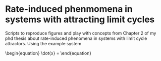 # Rate-induced phenmomena in systems with attracting limit cycles
Scripts to reproduce figures and play with concepts from Chapter 2 of my phd thesis about rate-induced phenomena in systems with limit cycle attractors. Using the example system

\begin{equation}
\dot{x} = 
\end{equation}
 
